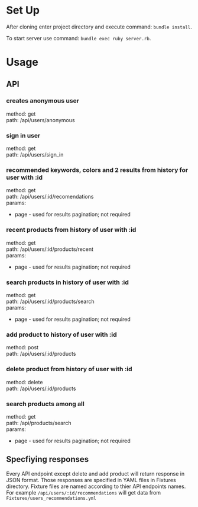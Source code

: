 Set Up
======

After cloning enter project directory and execute command: `bundle install`.

To start server use command: `bundle exec ruby server.rb`.

Usage
=====

API
---
### creates anonymous user
method: get  
path: /api/users/anonymous  

### sign in user
method: get   
path: /api/users/sign_in  

### recommended keywords, colors and 2 results from history for user with :id
method: get  
path: /api/users/:id/recomendations  
params:
  - page - used for results pagination; not required

### recent products from history of user with :id
method: get  
path: /api/users/:id/products/recent  
params:
  - page - used for results pagination; not required

### search products in history of user with :id
method: get  
path: /api/users/:id/products/search  
params:
  - page - used for results pagination; not required

### add product to history of user with :id
method: post  
path: /api/users/:id/products  

### delete product from history of user with :id
method: delete  
path: /api/users/:id/products  

### search products among all
method: get  
path: /api/products/search  
params:
  - page - used for results pagination; not required

Specfiying responses
-------------------

Every API endpoint except delete and add product will return response in JSON format.
Those responses are specified in YAML files in Fixtures directory. Fixture files are named according to thier API endpoints names. For example `/api/users/:id/recommendations` will get data from `Fixtures/users_recommendations.yml`
